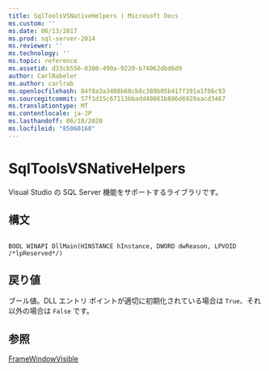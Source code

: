 ```yaml
---
title: SqlToolsVSNativeHelpers | Microsoft Docs
ms.custom: ''
ms.date: 06/13/2017
ms.prod: sql-server-2014
ms.reviewer: ''
ms.technology: ''
ms.topic: reference
ms.assetid: d33cb556-0380-490a-9220-b74062dbd6d9
author: CarlRabeler
ms.author: carlrab
ms.openlocfilehash: 84f8a3a3408b68cb8c389b05b417f391a1f86c93
ms.sourcegitcommit: 57f1d15c67113bbadd40861b886d6929aacd3467
ms.translationtype: MT
ms.contentlocale: ja-JP
ms.lasthandoff: 06/18/2020
ms.locfileid: "85060160"
---
```

# <a name="sqltoolsvsnativehelpers"></a>SqlToolsVSNativeHelpers
  Visual Studio の SQL Server 機能をサポートするライブラリです。  
  
## <a name="syntax"></a>構文  
  
```  
  
BOOL WINAPI DllMain(HINSTANCE hInstance, DWORD dwReason, LPVOID /*lpReserved*/)  
```  
  
## <a name="return-value"></a>戻り値  
 ブール値。DLL エントリ ポイントが適切に初期化されている場合は `True`、それ以外の場合は `False` です。  
  
## <a name="see-also"></a>参照  
 [FrameWindowVisible](sqltoolsvsnativehelpers-framewindowvisible.md)  
  
  
